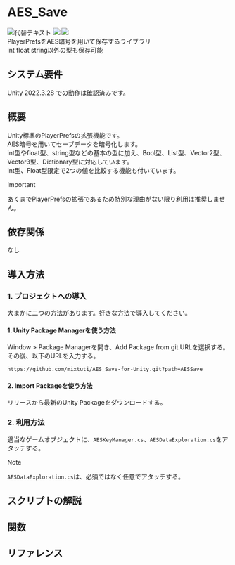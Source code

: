 # AES_Save

![代替テキスト](https://img.shields.io/badge/Unity-2022.3+-orange) <img src="http://img.shields.io/badge/License-Unlicense license-blue.svg?style=flat"> <img src="http://img.shields.io/badge/Language-C%23-green.svg?style=flat"><br>
PlayerPrefsをAES暗号を用いて保存するライブラリ<br>
int float string以外の型も保存可能

## システム要件

Unity 2022.3.28 での動作は確認済みです。

## 概要

Unity標準のPlayerPrefsの拡張機能です。<br>
AES暗号を用いてセーブデータを暗号化します。<br>
int型やfloat型、string型などの基本の型に加え、Bool型、List型、Vector2型、Vector3型、Dictionary型に対応しています。<br>
int型、Float型限定で2つの値を比較する機能も付いています。
> [!IMPORTANT]
> あくまでPlayerPrefsの拡張であるため特別な理由がない限り利用は推奨しません。

## 依存関係

なし

## 導入方法

### 1. プロジェクトへの導入
大まかに二つの方法があります。好きな方法で導入してください。

#### 1. Unity Package Managerを使う方法
Window > Package Managerを開き、Add Package from git URLを選択する。<br>
その後、以下のURLを入力する。
```
https://github.com/mixtuti/AES_Save-for-Unity.git?path=AESSave
```
#### 2. Import Packageを使う方法
リリースから最新のUnity Packageをダウンロードする。

### 2. 利用方法
適当なゲームオブジェクトに、`AESKeyManager.cs`、`AESDataExploration.cs`をアタッチする。
> [!NOTE]
> `AESDataExploration.cs`は、必須ではなく任意でアタッチする。

## スクリプトの解説
## 関数
## リファレンス
